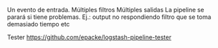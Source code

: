 Un evento de entrada.
Múltiples filtros
Múltiples salidas
La pipeline se parará si tiene problemas. Ej.:
  output no respondiendo
  filtro que se toma demasiado tiempo
  etc


Tester
https://github.com/epacke/logstash-pipeline-tester

